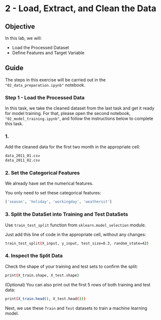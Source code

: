 # 2 - Load, Extract, and Clean the Data

## Objective
In this lab, we will:

* Load the Processed Dataset
* Define Features and Target Variable

## Guide

The steps in this exercise will be carried out in the `"02_data_preparation.ipynb"` notebook.

### Step 1 - Load the Processed Data


In this task, we take the cleaned dataset from the last task and get it ready for model training.
For that, please open the second notebook, `"02_model_training.ipynb"`, and follow the instructions below to complete this task.

### 1. 
Add the cleaned data for the first two month in the appropriate cell:
```bash
data_2011_01.csv
data_2011_02.csv
```

### 2. Set the Categorical Features
We already have set the numerical features. 

You only need to set these categorical features:
```bash
['season', 'holiday', 'workingday', 'weathersit']
```

### 3. Split the DataSet into Training and Test DataSets
Use ``train_test_split`` function from ``sklearn.model_selection`` module.

Just add this line of code in the appropriate cell, without any changes:
```bash
train_test_split(X_input, y_input, test_size=0.3, random_state=42)
```

### 4. Inspect the Split Data
Check the shape of your training and test sets to confirm the split:

```bash
print(X_train.shape, X_test.shape)
```

(Optional) You can also print out the first 5 rows of both training and test data:

```bash
print(X_train.head(), X_test.head()))
```

Next, we use these ``Train`` and ``Test`` datasets to train a machine learning model.